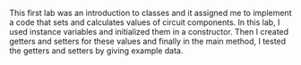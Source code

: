 This first lab was an introduction to classes and it assigned me to implement a code that sets and calculates values of circuit components.
In this lab, I used instance variables and initialized them in a constructor. Then I created getters and setters for these values and finally in the main method, I tested the getters and setters by giving example data.
